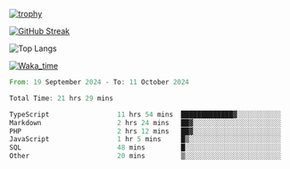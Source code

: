 <!--
**ren-joey/ren-joey** is a ✨ _special_ ✨ repository because its `README.md` (this file) appears on your GitHub profile.

Here are some ideas to get you started:

- 🔭 I’m currently working on ...
- 🌱 I’m currently learning ...
- 👯 I’m looking to collaborate on ...
- 🤔 I’m looking for help with ...
- 💬 Ask me about ...
- 📫 How to reach me: ...
- 😄 Pronouns: ...
- ⚡ Fun fact: ...
-->

[![trophy](https://github-profile-trophy.vercel.app/?username=ren-joey&theme=darkhub)](https://github.com/ren-joey)

[![GitHub Streak](https://streak-stats.demolab.com/?user=ren-joey&theme=dark)](https://github.com/ren-joey)

![Top Langs](https://github-readme-stats.vercel.app/api/top-langs?username=ren-joey&show_icons=true&layout=compact&locale=en&hide=html,CSS,scss,Pug,Twig&theme=dark)

[![Waka_time](https://github-readme-stats.vercel.app/api/wakatime?username=joeyren&theme=dark)](https://github.com/ren-joey)

<!--START_SECTION:waka-->

```rust
From: 19 September 2024 - To: 11 October 2024

Total Time: 21 hrs 29 mins

TypeScript                 11 hrs 54 mins  █████████████▓░░░░░░░░░░░   54.54 %
Markdown                   2 hrs 24 mins   ██▓░░░░░░░░░░░░░░░░░░░░░░   11.00 %
PHP                        2 hrs 12 mins   ██▓░░░░░░░░░░░░░░░░░░░░░░   10.10 %
JavaScript                 1 hr 5 mins     █▒░░░░░░░░░░░░░░░░░░░░░░░   05.01 %
SQL                        48 mins         █░░░░░░░░░░░░░░░░░░░░░░░░   03.70 %
Other                      20 mins         ▒░░░░░░░░░░░░░░░░░░░░░░░░   01.59 %
```

<!--END_SECTION:waka-->
